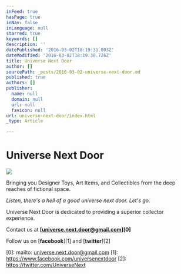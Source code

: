 ```yaml
---
inFeed: true
hasPage: true
inNav: false
inLanguage: null
starred: true
keywords: []
description: ''
datePublished: '2016-03-02T18:19:31.003Z'
dateModified: '2016-03-02T18:19:30.726Z'
title: Universe Next Door
author: []
sourcePath: _posts/2016-03-02-universe-next-door.md
published: true
authors: []
publisher:
  name: null
  domain: null
  url: null
  favicon: null
url: universe-next-door/index.html
_type: Article

---
```

# Universe Next Door
![](https://the-grid-user-content.s3-us-west-2.amazonaws.com/bd3ab451-8866-4e88-9f3d-81e54f7546ca.jpg)

Bringing you Designer Toys, Art Items, and Collectibles from the deep reaches of fictional space. 

_Listen, there's a hell of a good universe next door. Let's go._

Universe Next Door is dedicated to providing a superior collector experience.

Contact us at **[universe.next.door@gmail.com][0]**

Follow us on [**facebook**][1] and [**twitter**][2]

[0]: mailto: universe.next.door@gmail.com
[1]: https://www.facebook.com/universenextdoor
[2]: https://twitter.com/UniverseNext